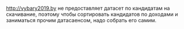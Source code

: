 http://vybary2019.by не предоставляет датасет по кандидатам на скачивание,
поэтому чтобы сортировать кандидатов по доходами и заниматься прочим
датасаенсом, надо собрать его самим.
